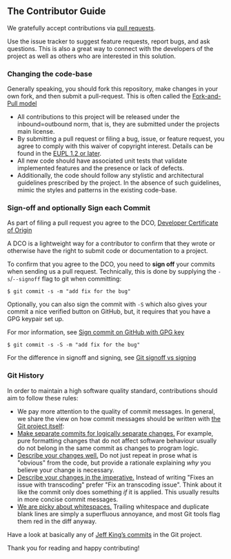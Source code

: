 ## The Contributor Guide

We gratefully accept contributions via [pull requests](https://help.github.com/articles/about-pull-requests/).

Use the issue tracker to suggest feature requests, report bugs, and ask questions.
This is also a great way to connect with the developers of the project as well as others who are interested in this solution.

### Changing the code-base

Generally speaking, you should fork this repository, make changes in your
own fork, and then submit a pull-request.
This is often called the [Fork-and-Pull model](https://gist.github.com/Chaser324/ce0505fbed06b947d962)

* All contributions to this project will be released under the inbound=outbound norm, that is,
they are submitted under the projects main license.
* By submitting a pull request or filing a bug, issue, or
feature request, you agree to comply with this waiver of copyright interest.
Details can be found in the [EUPL 1.2 or later](https://joinup.ec.europa.eu/collection/eupl/eupl-text-eupl-12).
* All new code should have associated unit
tests that validate implemented features and the presence or lack of defects.
* Additionally, the code should follow any stylistic and architectural guidelines
prescribed by the project. In the absence of such guidelines, mimic the styles
and patterns in the existing code-base.

### Sign-off and optionally Sign each Commit

As part of filing a pull request you agree to the DCO, [Developer Certificate of Origin](https://developercertificate.org/)

A DCO is a lightweight way for a contributor to confirm that they wrote or otherwise have the right to submit code or documentation to a project.

To confirm that you agree to the DCO, you need to **sign off** your commits when sending us a pull request.
Technically, this is done by supplying the `-s`/`--signoff` flag to git when committing:

`$ git commit -s -m "add fix for the bug"`

Optionally, you can also sign the commit with `-S` which also gives your commit a nice verified button on GitHub,
but, it requires that you have a GPG keypair set up.

For mor information, see [Sign commit on GitHub with GPG key](https://docs.github.com/en/github/authenticating-to-github/signing-commits)

`$ git commit -s -S -m "add fix for the bug"`

For the difference in signoff and signing, see
[Git signoff vs signing](https://medium.com/@MarkEmeis/git-commit-signoff-vs-signing-9f37ee272b14/)

### Git History

In order to maintain a high software quality standard, contributions should aim to follow these rules:

* We pay more attention to the quality of commit messages.
In general, we share the view on how commit messages should be written with
[the Git project itself](https://github.com/git/git/blob/master/Documentation/SubmittingPatches):
* [Make separate commits for logically separate changes.](https://github.com/git/git/blob/e6932248fcb41fb94a0be484050881e03c7eb298/Documentation/SubmittingPatches#L43)
For example, pure formatting changes that do not affect software behaviour usually do not belong in the same commit as changes to program logic.
* [Describe your changes well.](https://github.com/git/git/blob/e6932248fcb41fb94a0be484050881e03c7eb298/Documentation/SubmittingPatches#L101)
Do not just repeat in prose what is "obvious" from the code, but provide a rationale explaining _why_ you believe your change is necessary.
* [Describe your changes in the imperative.](https://github.com/git/git/blob/e6932248fcb41fb94a0be484050881e03c7eb298/Documentation/SubmittingPatches#L133)
Instead of writing "Fixes an issue with transcoding" prefer "Fix an transcoding issue". Think about it like the commit only does something _if_ it is applied.
This usually results in more concise commit messages.
* [We are picky about whitespaces.](https://github.com/git/git/blob/e6932248fcb41fb94a0be484050881e03c7eb298/Documentation/SubmittingPatches#L95)
Trailing whitespace and duplicate blank lines are simply a superfluous annoyance, and most Git tools flag them red in the diff anyway.

Have a look at basically any of [Jeff King’s commits](https://github.com/git/git/commits?author=peff) in the Git project.

Thank you for reading and happy contributing!

